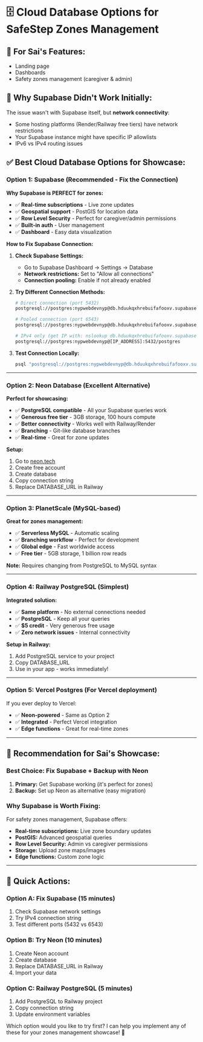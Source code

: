 # 🗄️ Cloud Database Options for SafeStep Zones Management

## 🎯 **For Sai's Features:**
- Landing page
- Dashboards  
- Safety zones management (caregiver & admin)

## 🔧 **Why Supabase Didn't Work Initially:**

The issue wasn't with Supabase itself, but **network connectivity**:
- Some hosting platforms (Render/Railway free tiers) have network restrictions
- Your Supabase instance might have specific IP allowlists
- IPv6 vs IPv4 routing issues

## ✅ **Best Cloud Database Options for Showcase:**

### **Option 1: Supabase (Recommended - Fix the Connection)**

**Why Supabase is PERFECT for zones:**
- ✅ **Real-time subscriptions** - Live zone updates
- ✅ **Geospatial support** - PostGIS for location data
- ✅ **Row Level Security** - Perfect for caregiver/admin permissions
- ✅ **Built-in auth** - User management
- ✅ **Dashboard** - Easy data visualization

**How to Fix Supabase Connection:**

1. **Check Supabase Settings:**
   - Go to Supabase Dashboard → Settings → Database
   - **Network restrictions:** Set to "Allow all connections" 
   - **Connection pooling:** Enable if not already enabled

2. **Try Different Connection Methods:**
   ```bash
   # Direct connection (port 5432)
   postgresql://postgres:nypwebdevnyp@db.hduukqxhrebuifafooxv.supabase.co:5432/postgres
   
   # Pooled connection (port 6543) 
   postgresql://postgres:nypwebdevnyp@db.hduukqxhrebuifafooxv.supabase.co:6543/postgres
   
   # IPv4 only (get IP with: nslookup db.hduukqxhrebuifafooxv.supabase.co)
   postgresql://postgres:nypwebdevnyp@[IP_ADDRESS]:5432/postgres
   ```

3. **Test Connection Locally:**
   ```bash
   psql "postgresql://postgres:nypwebdevnyp@db.hduukqxhrebuifafooxv.supabase.co:5432/postgres"
   ```

---

### **Option 2: Neon Database (Excellent Alternative)**

**Perfect for showcasing:**
- ✅ **PostgreSQL compatible** - All your Supabase queries work
- ✅ **Generous free tier** - 3GB storage, 100 hours compute
- ✅ **Better connectivity** - Works well with Railway/Render
- ✅ **Branching** - Git-like database branches
- ✅ **Real-time** - Great for zone updates

**Setup:**
1. Go to [neon.tech](https://neon.tech)
2. Create free account
3. Create database
4. Copy connection string
5. Replace DATABASE_URL in Railway

---

### **Option 3: PlanetScale (MySQL-based)**

**Great for zones management:**
- ✅ **Serverless MySQL** - Automatic scaling
- ✅ **Branching workflow** - Perfect for development
- ✅ **Global edge** - Fast worldwide access
- ✅ **Free tier** - 5GB storage, 1 billion row reads

**Note:** Requires changing from PostgreSQL to MySQL syntax

---

### **Option 4: Railway PostgreSQL (Simplest)**

**Integrated solution:**
- ✅ **Same platform** - No external connections needed
- ✅ **PostgreSQL** - Keep all your queries
- ✅ **$5 credit** - Very generous free usage
- ✅ **Zero network issues** - Internal connectivity

**Setup in Railway:**
1. Add PostgreSQL service to your project
2. Copy DATABASE_URL
3. Use in your app - works immediately!

---

### **Option 5: Vercel Postgres (For Vercel deployment)**

If you ever deploy to Vercel:
- ✅ **Neon-powered** - Same as Option 2
- ✅ **Integrated** - Perfect Vercel integration
- ✅ **Edge functions** - Great for real-time zones

---

## 🎯 **Recommendation for Sai's Showcase:**

### **Best Choice: Fix Supabase + Backup with Neon**

1. **Primary:** Get Supabase working (it's perfect for zones)
2. **Backup:** Set up Neon as alternative (easy migration)

### **Why Supabase is Worth Fixing:**

For safety zones management, Supabase offers:
- **Real-time subscriptions:** Live zone boundary updates
- **PostGIS:** Advanced geospatial queries
- **Row Level Security:** Admin vs caregiver permissions
- **Storage:** Upload zone maps/images
- **Edge functions:** Custom zone logic

---

## 🚀 **Quick Actions:**

### **Option A: Fix Supabase (15 minutes)**
1. Check Supabase network settings
2. Try IPv4 connection string
3. Test different ports (5432 vs 6543)

### **Option B: Try Neon (10 minutes)**
1. Create Neon account
2. Create database
3. Replace DATABASE_URL in Railway
4. Import your data

### **Option C: Railway PostgreSQL (5 minutes)**
1. Add PostgreSQL to Railway project
2. Copy connection string
3. Update environment variables

Which option would you like to try first? I can help you implement any of these for your zones management showcase! 🎯
